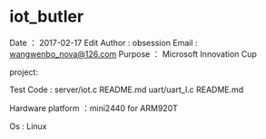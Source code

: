 # iot_butler

Date ： 2017-02-17 Edit
Author : obsession
Email : wangwenbo_nova@126.com
Purpose ： Microsoft Innovation Cup

project:



Test Code : 
     server/iot.c README.md
     uart/uart_l.c README.md
     
Hardware platform ：mini2440 for ARM920T

Os : Linux

